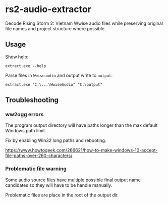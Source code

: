 # rs2-audio-extractor

Decode Rising Storm 2: Vietnam Wwise audio files
while preserving original file names and project structure
where possible.

## Usage

Show help:

`extract.exe --help`

Parse files in `Wwiseaudio` and output write to `output`:

`extract.exe "C:\...\WwiseAudio" "C:\output"`

## Troubleshooting 

### ww2ogg errors

The program output directory will have paths
longer than the max default Windows path limit. 

Fix by enabling Win32 long paths and rebooting.

https://www.howtogeek.com/266621/how-to-make-windows-10-accept-file-paths-over-260-characters/

### Problematic file warning

Some audio source files have multiple possible final output name
candidates so they will have to be handle manually.

Problematic files are place in the root of the output dir.
